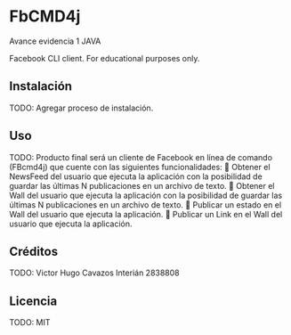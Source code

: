 # FbCMD4j
Avance evidencia 1 JAVA

Facebook CLI client. For educational purposes only.

## Instalación

TODO: Agregar proceso de instalación.

## Uso

TODO: Producto final será un cliente de Facebook en línea de comando (FBcmd4j) que cuente con las siguientes
funcionalidades:
 Obtener el NewsFeed del usuario que ejecuta la aplicación con la posibilidad de guardar las últimas N
publicaciones en un archivo de texto.
 Obtener el Wall del usuario que ejecuta la aplicación con la posibilidad de guardar las últimas N publicaciones en
un archivo de texto.
 Publicar un estado en el Wall del usuario que ejecuta la aplicación.
 Publicar un Link en el Wall del usuario que ejecuta la aplicación. 

## Créditos

TODO: Victor Hugo Cavazos Interián  2838808

## Licencia

TODO: MIT
